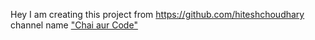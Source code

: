 
Hey I am creating this project from https://github.com/hiteshchoudhary channel name ["Chai aur Code"](https://www.youtube.com/@chaiaurcode)
